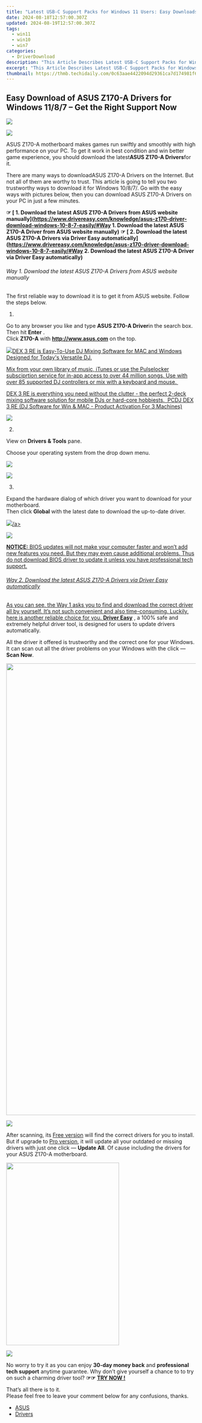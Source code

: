 ```yaml
---
title: "Latest USB-C Support Packs for Windows 11 Users: Easy Downloads"
date: 2024-08-18T12:57:00.307Z
updated: 2024-08-19T12:57:00.307Z
tags:
  - win11
  - win10
  - win7
categories:
  - DriverDownload
description: "This Article Describes Latest USB-C Support Packs for Windows 11 Users: Easy Downloads"
excerpt: "This Article Describes Latest USB-C Support Packs for Windows 11 Users: Easy Downloads"
thumbnail: https://thmb.techidaily.com/0c63aae4422094d29361ca7d174981f6a34db77ad2868353babe77ecee3079bf.jpg
---
```


## Easy Download of ASUS Z170-A Drivers for Windows 11/8/7 – Get the Right Support Now

<!-- affiliate ads begin -->
<a href="https://estore.winxdvd.com/order/checkout.php?PRODS=12653808&QTY=1&AFFILIATE=108875&CART=1"><img src="https://www.winxdvd.com/affiliate/new-banner/wt-500x500.jpg" border="0"></a>
<!-- affiliate ads end -->
![](https://images.drivereasy.com/wp-content/uploads/2017/04/1-13.jpg)
  
ASUS Z170-A motherboard makes games run swiftly and smoothly with high performance on your PC. To get it work in best condition and win better game experience, you should download the latest**ASUS Z170-A Drivers**for it.
  
There are many ways to downloadASUS Z170-A Drivers on the Internet. But not all of them are worthy to trust. This article is going to tell you two trustworthy ways to download it for Windows 10/8/7/. Go with the easy ways with pictures below, then you can download ASUS Z170-A Drivers on your PC in just a few minutes.  
  
**☞ [ 1\. Download the latest ASUS Z170-A Drivers from ASUS website manually](<https://www.drivereasy.com/knowledge/asus-z170-driver-download-windows-10-8-7-easily/#Way> 1. Download the latest ASUS Z170-A Driver from ASUS website manually)**
**☞ [ 2\. Download the latest ASUS Z170-A Drivers via Driver Easy automatically](<https://www.drivereasy.com/knowledge/asus-z170-driver-download-windows-10-8-7-easily/#Way> 2. Download the latest ASUS Z170-A Driver via Driver Easy automatically)**
  
###### Way 1\. Download the latest ASUS Z170-A Drivers from ASUS website manually

######
  
The first reliable way to download it is to get it from ASUS website. Follow the steps below.  
  
1)  

Go to any browser you like and type **ASUS Z170-A Driver**in the search box.  
Then hit **Enter** .  
Click **Z170-A** with **<http://www.asus.com>** on the top.  
  
<!-- affiliate ads begin -->
<a href="https://shop.pcdj.com/order/checkout.php?PRODS=4698827&QTY=1&AFFILIATE=108875&CART=1"> <img src="https://secure.avangate.com/images/merchant/47f4b6321e9fd8e8f7326a6adc1a7c1e/products/dex3REpage-newmainscreenshot.png" border="0">DEX 3 RE is Easy-To-Use DJ Mixing Software for MAC and Windows Designed for Today's Versatile DJ. 

 Mix from your own library of music, iTunes or use the Pulselocker subsciprtion service for in-app access to over 44 million songs. Use with over 85 supported DJ controllers or mix with a keyboard and mouse.  

 DEX 3 RE is everything you need without the clutter - the perfect 2-deck mixing software solution for mobile DJs or hard-core hobbiests.  
 PCDJ DEX 3 RE (DJ Software for Win & MAC - Product Activation For 3 Machines)</a>
<!-- affiliate ads end -->
![](https://images.drivereasy.com/wp-content/uploads/2017/04/2-12.jpg)
  
2)  

View on **Drivers & Tools** pane.  
  
Choose your operating system from the drop down menu.  
  
<!-- affiliate ads begin -->
<a href="https://shop.systoolsgroup.com/affiliate.php?ACCOUNT=SYSTOOBY&AFFILIATE=108875&PATH=https%3A%2F%2Fwww.systoolsgroup.com%3FAFFILIATE%3D108875%26RESOURCE%3DSysTools%2BGmail%2BBackup"><img src="https://www.systoolsgroup.com/box/gmail-backup.png" border="0"></a>
<!-- affiliate ads end -->
![](https://images.drivereasy.com/wp-content/uploads/2017/04/3-11.jpg)
  
3)  

Expand the hardware dialog of which driver you want to download for your motherboard.  
Then click **Global** with the latest date to download the up-to-date driver.  
  
<!-- affiliate ads begin -->
<a href="https://store.nero.com/order/checkout.php?PRODS=4729507&QTY=1&AFFILIATE=108875&CART=1"><img src="https://www.nero.com/nero-com-wAssets/img/banners/2023/TIU/Nero_TuneItUp_Screen_2.webp" border="0">/a>
<!-- affiliate ads end -->
![](https://images.drivereasy.com/wp-content/uploads/2017/04/4-13.jpg)
  
 **NOTICE:**
BIOS updates will not make your computer faster and won’t add new features you need. But they may even cause additional problems. Thus do not download BIOS driver to update it unless you have professional tech support.  
  
###### Way 2\. Download the latest ASUS Z170-A Drivers via Driver Easy automatically

######

######
  
As you can see, the Way 1 asks you to find and download the correct driver all by yourself. It’s not such convenient and also time-consuming. Luckily, here is another reliable choice for you. **[Driver Easy](https://tools.techidaily.com/drivereasy/download/)** , a 100% safe and extremely helpful driver tool, is designed for users to update drivers automatically.  
  
All the driver it offered is trustworthy and the correct one for your Windows. It can scan out all the driver problems on your Windows with the click — **Scan Now**.  
  
<!-- affiliate ads begin -->
<a href="https://engwe.pxf.io/c/5597632/2093504/25579" target="_top" id="2093504"><img src="//a.impactradius-go.com/display-ad/25579-2093504" border="0" alt="" width="1200" height="1200"/></a><img height="0" width="0" src="https://imp.pxf.io/i/5597632/2093504/25579" style="position:absolute;visibility:hidden;" border="0" />
<!-- affiliate ads end -->
![](https://images.drivereasy.com/wp-content/uploads/2017/04/SCAN2.jpg)
  
After scanning, its [Free version](https://tools.techidaily.com/drivereasy/download/) will find the correct drivers for you to install. But if upgrade to [Pro version](https://tools.techidaily.com/drivereasy/download/), it will update all your outdated or missing drivers with just one click — **Update All**. Of cause including the drivers for your ASUS Z170-A motherboard.  
  
<!-- affiliate ads begin -->
<a href="https://zonlipartnershipprogram.pxf.io/c/5597632/1611407/17882" target="_top" id="1611407"><img src="//a.impactradius-go.com/display-ad/17882-1611407" border="0" alt="" width="300" height="485"/></a><img height="0" width="0" src="https://imp.pxf.io/i/5597632/1611407/17882" style="position:absolute;visibility:hidden;" border="0" />
<!-- affiliate ads end -->
![](https://images.drivereasy.com/wp-content/uploads/2017/04/Dell.jpg)
  
No worry to try it as you can enjoy **30-day money back** and **professional tech support**  anytime guarantee. Why don’t give yourself a chance to to try on such a charming driver tool? **☞☞** **[TRY NOW !](https://tools.techidaily.com/drivereasy/download/)**
  
That’s all there is to it.  
Please feel free to leave your comment below for any confusions, thanks.

* [ASUS](https://tools.techidaily.com/drivereasy/download/)
* [Drivers](https://tools.techidaily.com/drivereasy/download/)

<ins class="adsbygoogle"
     style="display:block"
     data-ad-format="autorelaxed"
     data-ad-client="ca-pub-7571918770474297"
     data-ad-slot="1223367746"></ins>



<ins class="adsbygoogle"
     style="display:block"
     data-ad-client="ca-pub-7571918770474297"
     data-ad-slot="8358498916"
     data-ad-format="auto"
     data-full-width-responsive="true"></ins>


